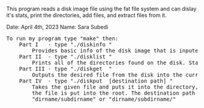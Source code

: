This program reads a disk image file using the fat file system and can dislay it's stats, print the directories, add files, and extract files from it.

Date: April 4th, 2023
Name: Sara Subedi
<pre>
To run my program type "make" then:
    Part I   - type "./diskinfo <disk image>"
        Provides basic info of the disk image that is inputed.
    Part II  - type "./disklist <disk image>"
        Prints all of the directories found on the disk. Starts at the root.
    Part III - type "./diskget <disk image> <filename>"
        Outputs the desired file from the disk into the current directory.
    Part IV  - type "./diskput <disk image> [destination path] <filename>"
        Takes the given file and puts it into the directory, is destionation path isn't provided 
        the file is put into the root. The destination path should be in the format 
        "dirname/subdirname" or "dirname/subdirname/"
</pre>

